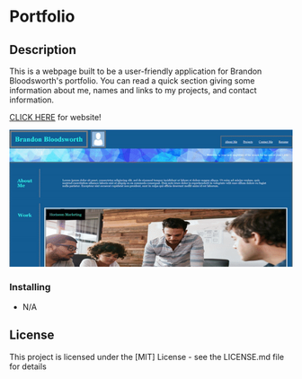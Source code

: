 # Portfolio

## Description

This is a webpage built to be a user-friendly application for Brandon Bloodsworth's portfolio.
You can read a quick section giving some information about me, names and links to my projects, and contact information.

[CLICK HERE](https://brandblood97.github.io/portfolio/) for website!

![Portfolio Demo](./assets/Images/portfolio-demo.gif)

### Installing

* N/A

## License

This project is licensed under the [MIT] License - see the LICENSE.md file for details
